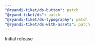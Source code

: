 ```yaml
---
"@ryandi-tiket/ds-button": patch
"@ryand-tiket/ds": patch
"@ryandi-tiket/ds-typography": patch
"@ryandi-tiket/ds-with-assets": patch
---
```


Initial release
